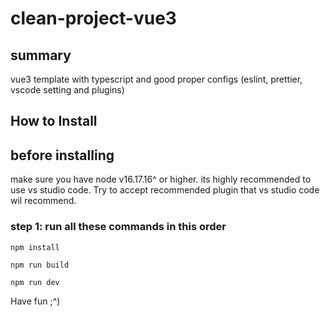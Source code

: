 # clean-project-vue3

## summary

vue3 template with typescript and good proper configs (eslint, prettier, vscode setting and plugins)

## How to Install

## before installing

make sure you have node v16.17.16^ or higher. its highly recommended to use vs studio code. Try to accept recommended plugin that vs studio code wil recommend.

### step 1: run all these commands in this order

```
npm install

npm run build

npm run dev
```

Have fun ;^)
